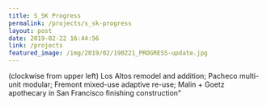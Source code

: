 ```yaml
---
title: S_SK Progress
permalink: /projects/s_sk-progress
layout: post
date: 2019-02-22 16:44:56
link: /projects
featured_image: /img/2019/02/190221_PROGRESS-update.jpg
---
```


(clockwise from upper left) Los Altos remodel and addition; Pacheco multi-unit modular; Fremont mixed-use adaptive re-use; Malin + Goetz apothecary in San Francisco finishing construction"
